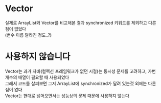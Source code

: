 # Vector

실제로 ArrayList와 Vector를 비교해본 결과 synchronized 키워드를 제외하고 다른점이 없었다  
(변수 이름 달라진 정도..?)

# 사용하지 않습니다
Vector는 과거 자바(컬렉션 프레임워크가 없던 시절)는 동시성 문제를 고려하고, 가변 개수의 배열이 필요할 때 사용되었다   
그래서 코드를 살펴보면 그저 ArrayList에 synchronized가 달려 있는것 외에는 다른점이 없다  
Vector는 현대로 넘어오면서는 성능상의 문제 때문에 사용하지 않는다